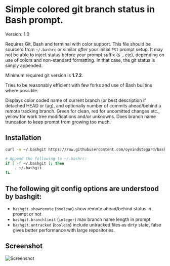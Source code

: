# Simple colored git branch status in Bash prompt.
Version: 1.0

Requires Git, Bash and terminal with color support. This file should be source'd
from `~/.bashrc` or similar *after* your initial `PS1` prompt setup. It may not
be able to inject status before your prompt suffix (`$ `, etc), depending on use
of colors and non-standard formatting. In that case, the git status is simply
appended.

Minimum required git version is **1.7.2**.

Tries to be reasonably efficient with few forks and use of Bash builtins where
possible.

Displays color coded name of current branch (or best description if detached
HEAD or tag), and optionally number of commits ahead/behind a remote tracking
branch. Green for clean, red for uncomitted changes etc., yellow for work tree
modifications and/or unknowns. Does branch name truncation to keep prompt from
growing too much.

## Installation

```sh
curl -o ~/.bashgit https://raw.githubusercontent.com/oyvindstegard/bashgit/master/.bashgit

# Append the following to ~/.bashrc:
if [ -f ~/.bashgit ]; then
    . ~/.bashgit
fi
```

## The following git config options are understood by bashgit:
- `bashgit.showremote`    (`boolean`) show remote ahead/behind status in prompt or not
- `bashgit.branchlimit`   (`integer`) max branch name length in prompt
- `bashgit.untracked`     (`boolean`) include untracked files as dirty state, false
   gives better performance with large repositories.

## Screenshot
![Screenshot](http://stegard.net/dl/bashgitdemo.png)

